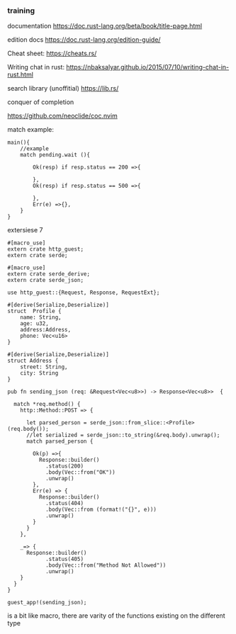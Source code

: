 ### training 


documentation
https://doc.rust-lang.org/beta/book/title-page.html

edition docs
https://doc.rust-lang.org/edition-guide/


Cheat sheet:
https://cheats.rs/

Writing chat in rust:
https://nbaksalyar.github.io/2015/07/10/writing-chat-in-rust.html

search library (unoffitial)
https://lib.rs/


conquer of completion

https://github.com/neoclide/coc.nvim



match example:

```
main(){
    //example
    match pending.wait (){
        
        Ok(resp) if resp.status == 200 =>{
            
        },
        Ok(resp) if resp.status == 500 =>{
            
        },
        Err(e) =>{},     
    }    
}
```


extersiese 7

```
#[macro_use]
extern crate http_guest;
extern crate serde;

#[macro_use]
extern crate serde_derive;
extern crate serde_json;

use http_guest::{Request, Response, RequestExt};

#[derive(Serialize,Deserialize)]
struct  Profile {
    name: String,
    age: u32,
    address:Address,
    phone: Vec<u16>
}

#[derive(Serialize,Deserialize)]
struct Address {
    street: String,
    city: String   
}

pub fn sending_json (req: &Request<Vec<u8>>) -> Response<Vec<u8>>  {

  match *req.method() {
    http::Method::POST => {

      let parsed_person = serde_json::from_slice::<Profile>(req.body());
      //let serialized = serde_json::to_string(&req.body).unwrap();
      match parsed_person {

        Ok(p) =>{
          Response::builder()
            .status(200)
            .body(Vec::from("OK"))
            .unwrap()
        },
        Err(e) => {
          Response::builder()
            .status(404)
            .body(Vec::from (format!("{}", e)))
            .unwrap()
        }
      }
    },

    _=> {
      Response::builder()
            .status(405)
            .body(Vec::from("Method Not Allowed"))
            .unwrap()
    }
  }
}

guest_app!(sending_json);

```


<T> is a bit like macro, there are varity of the functions existing on the different type

